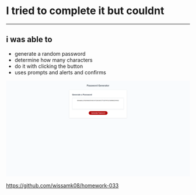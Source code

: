 # I tried to complete it but couldnt

---

## i was able to
* generate a random password
* determine how many characters
* do it with clicking the button
* uses prompts and alerts and confirms

![screenshot](https://github.com/wissamk08/homework-033/blob/main/images/sc.png?raw=true)

https://github.com/wissamk08/homework-033
